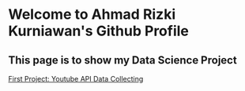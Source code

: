 # Welcome to Ahmad Rizki Kurniawan's Github Profile

## This page is to show my Data Science Project

[First Project: Youtube API Data Collecting](https://github.com/icanns/Project_1_-_Data_Collecting)
